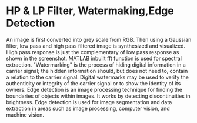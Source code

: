 # HP & LP Filter, Watermaking,Edge Detection
An image is first converted into grey scale from RGB. Then using a Gaussian filter, low pass and high pass filtered image is synthesized and visualized. High pass response is just the complementary of low pass response as shown in the screenshot. MATLAB inbuilt fft function is used for spectral extraction.
"Watermarking" is the process of hiding digital information in a carrier signal; the hidden information should, but does not need to, contain a relation to the carrier signal. Digital watermarks may be used to verify the authenticity or integrity of the carrier signal or to show the identity of its owners.
Edge detection is an image processing technique for finding the boundaries of objects within images. It works by detecting discontinuities in brightness. Edge detection is used for image segmentation and data extraction in areas such as image processing, computer vision, and machine vision.
